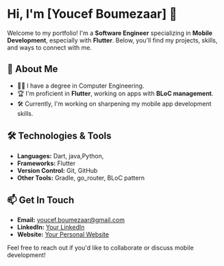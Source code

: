 # Hi, I'm [Youcef Boumezaar] 👋

Welcome to my portfolio! I'm a **Software Engineer** specializing in **Mobile Development**, especially with **Flutter**. Below, you'll find my projects, skills, and ways to connect with me.

## 🚀 About Me

- 🧑‍💻 I have a degree in Computer Engineering.
- 🏆 I'm proficient in **Flutter**, working on apps with **BLoC management**.
- 🛠 Currently, I'm working on sharpening my mobile app development skills.

## 🛠️ Technologies & Tools

- **Languages:** Dart, java,Python, 
- **Frameworks:** Flutter
- **Version Control:** Git, GitHub
- **Other Tools:** Gradle, go_router, BLoC pattern

## 📫 Get In Touch

- **Email:** youcef.boumezaar@gmail.com
- **LinkedIn:** [Your LinkedIn](https://www.linkedin.com/in/youcef-boumezaar/)
- **Website:** [Your Personal Website](https://yourwebsite.com)

Feel free to reach out if you'd like to collaborate or discuss mobile development!
